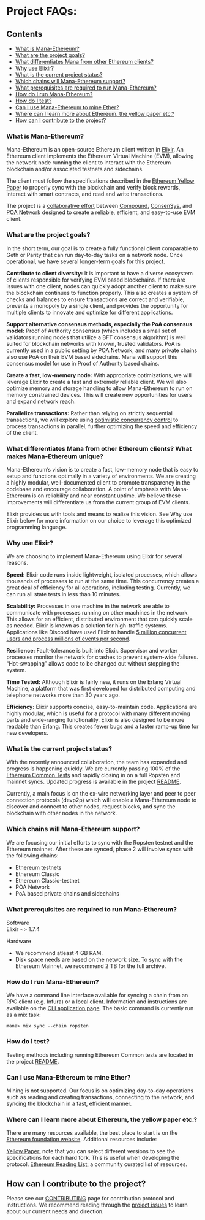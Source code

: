 # Project FAQs:

## Contents
- [What is Mana-Ethereum?](#what-is-mana-ethereum)
- [What are the project goals?](#what-are-the-project-goals)
- [What differentiates Mana from other Ethereum clients?](#what-differentiates-mana-from-other-ethereum-clients)
- [Why use Elixir?](#why-use-elixir)
- [What is the current project status?](#what-is-the-current-project-status)
- [Which chains will Mana-Ethereum support?](#which-chains-will-mana-ethereum-support)
- [What prerequisites are required to run Mana-Ethereum?](#what-prerequisites-are-required-to-run-mana-ethereum)
- [How do I run Mana-Ethereum?](#how-do-i-run-mana-ethereum)
- [How do I test?](#how-do-i-test)
- [Can I use Mana-Ethereum to mine Ether?](#can-i-use-mana-ethereum-to-mine-ether)
- [Where can I learn more about Ethereum, the yellow paper etc.?](#where-can-i-learn-more-about-etherem-the-yellow-paper-etc)
- [How can I contribute to the project?](#how-can-i-contribute-to-the-project)

### What is Mana-Ethereum?

Mana-Ethereum is an open-source Ethereum client written in [Elixir](https://elixir-lang.org/). An Ethereum client implements the Ethereum Virtual Machine (EVM), allowing the network node running the client to interact with the Ethereum blockchain and/or associated testnets and sidechains. 

The client must follow the specifications described in the [Ethereum Yellow Paper](https://github.com/ethereum/yellowpaper) to properly sync with the blockchain and verify block rewards, interact with smart contracts, and read and write transactions. 

The project is a [collaborative effort](https://medium.com/poa-network/poa-network-compound-and-consensys-announce-collaboration-on-ethereum-client-written-in-elixir-b265d048402) between [Compound](https://compound.finance/), [ConsenSys](https://consensys.net/), and [POA Network](https://poa.network/) designed to create a reliable, efficient, and easy-to-use EVM client.

### What are the project goals?

In the short term, our goal is to create a fully functional client comparable to Geth or Parity that can run day-to-day tasks on a network node. Once operational, we have several longer-term goals for this project.

**Contribute to client diversity:** It is important to have a diverse ecosystem of clients responsible for verifying EVM based blockchains. If there are issues with one client, nodes can quickly adopt another client to make sure the blockchain continues to function properly. This also creates a system of checks and balances to ensure transactions are correct and verifiable, prevents a monopoly by a single client, and provides the opportunity for multiple clients to innovate and optimize for different applications.

**Support alternative consensus methods, especially the PoA consensus model:** Proof of Authority consensus (which includes a small set of validators running nodes that utilize a BFT consensus algorithm) is well suited for blockchain networks with known, trusted validators. PoA is currently used in a public setting by POA Network, and many private chains also use PoA on their EVM based sidechains. Mana will support this consensus model for use in Proof of Authority based chains.

**Create a fast, low-memory node:**  With appropriate optimizations, we will leverage Elixir to create a fast and extremely reliable client. We will also optimize memory and storage handling to allow Mana-Ethereum to run on memory constrained devices. This will create new opportunities for users and expand network reach.

**Parallelize transactions:** Rather than relying on strictly sequential transactions, we will explore using [optimistic concurrency control](https://en.wikipedia.org/wiki/Optimistic_concurrency_control) to process transactions in parallel, further optimizing the speed and efficiency of the client.

### What differentiates Mana from other Ethereum clients? What makes Mana-Ethereum unique?

Mana-Ethereum’s vision is to create a fast, low-memory node that is easy to setup and functions optimally in a variety of environments.  We are creating a highly modular, well-documented client to promote transparency in the codebase and encourage collaboration. A point of emphasis with Mana-Ethereum is on reliability and near constant uptime. We believe these improvements will differentiate us from the current group of EVM clients.

Elixir provides us with tools and means to realize this vision. See Why use Elixir below for more information on our choice to leverage this optimized programming language.

### Why use Elixir?

We are choosing to implement Mana-Ethereum using Elixir for several reasons.

**Speed:** Elixir code runs inside lightweight, isolated processes, which allows thousands of processes to run at the same time. This concurrency creates a great deal of efficiency for all operations, including testing. Currently, we can run all state tests in less than 10 minutes.

**Scalability:**  Processes in one machine in the network are able to communicate with processes running on other machines in the network. This allows for an efficient, distributed environment that can quickly scale as needed. Elixir is known as a solution for high-traffic systems. Applications like Discord have used Elixir to handle [5 million concurrent users and process millions of events per second](https://blog.discordapp.com/scaling-elixir-f9b8e1e7c29b). 

**Resilience:** Fault-tolerance is built into Elixir. Supervisor and worker processes monitor the network for crashes to prevent system-wide failures. “Hot-swapping” allows code to be changed out without stopping the system.

**Time Tested:** Although Elixir is fairly new, it runs on the Erlang Virtual Machine, a platform that was first developed for distributed computing and telephone networks more than 30 years ago. 

**Efficiency:**  Elixir supports concise, easy-to-maintain code. Applications are highly modular, which is useful for a protocol with many different moving parts and wide-ranging functionality. Elixir is also designed to be more readable than Erlang. This creates fewer bugs and a faster ramp-up time for new developers.

### What is the current project status?

With the recently announced collaboration, the team has expanded and progress is happening quickly. We are currently passing 100% of the [Ethereum Common Tests](https://github.com/ethereum/tests) and rapidly closing in on a full Ropsten and mainnet syncs. Updated progress is available in the project [README](https://github.com/mana-ethereum/mana).

Currently, a main focus is on the ex-wire networking layer and peer to peer connection protocols (devp2p) which will enable a Mana-Ethereum node to discover and connect to other nodes, request blocks, and sync the blockchain with other nodes in the network.

### Which chains will Mana-Ethereum support? 

We are focusing our initial efforts to sync with the Ropsten testnet and the Ethereum mainnet. After these are synced, phase 2 will involve syncs with the following chains:
- Ethereum testnets
- Ethereum Classic
- Ethereum Classic-testnet
- POA Network
- PoA based private chains and sidechains

### What prerequisites are required to run Mana-Ethereum?

Software  
Elixir ~> 1.7.4

Hardware 
- We recommend atleast 4 GB RAM. 
- Disk space needs are based on the network size. To sync with the Ethereum Mainnet, we recommend 2 TB for the full archive. 

### How do I run Mana-Ethereum?

We have a command line interface available for syncing a chain from an RPC client (e.g. Infura) or a local client. Information and instructions are available on the [CLI application page](https://github.com/mana-ethereum/mana/tree/master/apps/cli). The basic command is currently run as a mix task:

```mana> mix sync --chain ropsten```

### How do I test?

Testing methods including running Ethereum Common tests are located in the project [README](https://github.com/mana-ethereum/mana#Testing).

### Can I use Mana-Ethereum to mine Ether?

Mining is not supported. Our focus is on optimizing day-to-day operations such as reading and creating transactions, connecting to the network, and syncing the blockchain in a fast, efficient manner.  

### Where can I learn more about Ethereum, the yellow paper etc.?

There are many resources available, the best place to start is on the [Ethereum foundation website](https://www.ethereum.org/). Additional resources include:

[Yellow Paper:](https://github.com/ethereum/yellowpaper) note that you can select different versions to see the specifications for each hard fork. This is useful when developing the protocol.
[Ethereum Reading List:](https://github.com/Scanate/EthList) a community curated list of resources.

## How can I contribute to the project?

Please see our [CONTRIBUTING](https://github.com/mana-ethereum/mana/blob/master/CONTRIBUTING.md) page for contribution protocol and instructions. We recommend reading through the [project issues](https://github.com/mana-ethereum/mana/issues) to learn about our current needs and direction.

